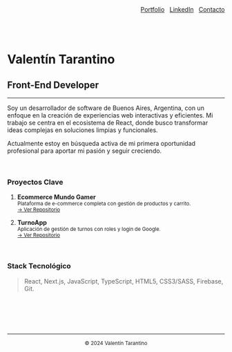<div align="right">
  <a href="https://valentarantino.vercel.app/">Portfolio</a>
   
  <a href="https://www.linkedin.com/in/valentín-tarantino/">LinkedIn</a>
   
  <a href="mailto:zaheil444@gmail.com">Contacto</a>
</div>

<br>
<br>
<br>

# Valentín Tarantino

## Front-End Developer

---

Soy un desarrollador de software de Buenos Aires, Argentina, con un enfoque en la creación de experiencias web interactivas y eficientes. Mi trabajo se centra en el ecosistema de React, donde busco transformar ideas complejas en soluciones limpias y funcionales.

Actualmente estoy en búsqueda activa de mi primera oportunidad profesional para aportar mi pasión y seguir creciendo.

<br>

### Proyectos Clave

1.  **Ecommerce Mundo Gamer**
    <br>
    <sub>Plataforma de e-commerce completa con gestión de productos y carrito.</sub>
    <br>
    <sub>[→ Ver Repositorio](https://github.com/ValentinTarantino/React)</sub>

2.  **TurnoApp**
    <br>
    <sub>Aplicación de gestión de turnos con roles y login de Google.</sub>
    <br>
    <sub>[→ Ver Repositorio](https://github.com/ValentinTarantino/TurnoApp)</sub>

<br>

### Stack Tecnológico

> React, Next.js, JavaScript, TypeScript, HTML5, CSS3/SASS, Firebase, Git.

<br>
<br>
<br>
<br>

---
<div align="center">
  <sub>© 2024 Valentín Tarantino</sub>
</div>
